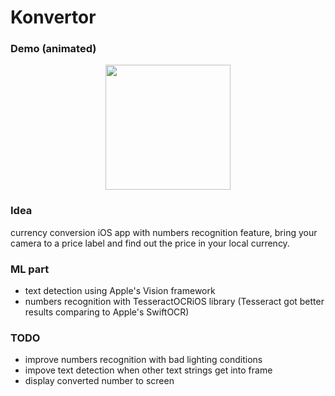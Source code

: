# Konvertor

### Demo (animated)

<p align="center">
    <img src="konvertor_demo.gif" width="200"/>
</p>

### Idea 
currency conversion iOS app with numbers recognition feature, bring your camera to a price label and find out the price in your local currency.

### ML part 
- text detection using Apple's Vision framework
- numbers recognition with TesseractOCRiOS library (Tesseract got better results comparing to Apple's SwiftOCR)

### TODO
- improve numbers recognition with bad lighting conditions
- impove text detection when other text strings get into frame
- display converted number to screen

